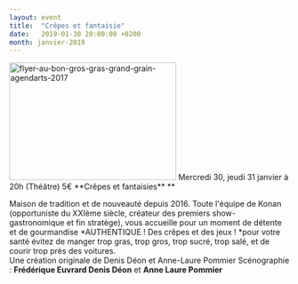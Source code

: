 ```yaml
---
layout: event
title:  "Crêpes et fantaisie"
date:   2019-01-30 20:00:00 +0200
month: janvier-2019
---
```

<img class=" size-medium wp-image-5615 alignleft" src="http://localhost/wpagendarts/wp-content/uploads/2018/10/flyer-au-bon-gros-gras-grand-grain-agendarts-20171.jpg?w=300" alt="flyer-au-bon-gros-gras-grand-grain-agendarts-2017" width="300" height="212" srcset="http://localhost/wpagendarts/wp-content/uploads/2018/10/flyer-au-bon-gros-gras-grand-grain-agendarts-20171.jpg 640w, http://localhost/wpagendarts/wp-content/uploads/2018/10/flyer-au-bon-gros-gras-grand-grain-agendarts-20171-300x212.jpg 300w" sizes="(max-width: 300px) 100vw, 300px" />  
Mercredi 30, jeudi 31 janvier à 20h  
(Théâtre)  
5€  
**Crêpes et fantaisies** **</p> 

</b>Maison de tradition et de nouveauté depuis 2016. Toute l'équipe de Konan (opportuniste du XXIème siècle, créateur des premiers show-gastronomique et fin stratège), vous accueille pour un moment de détente et de gourmandise \*AUTHENTIQUE ! Des crêpes et des jeux ! \*pour votre santé évitez de manger trop gras, trop gros, trop sucré, trop salé, et de courir trop près des voitures.  
Une création originale de Denis Déon et Anne-Laure Pommier Scénographie : **Frédérique Euvrard Denis Déon** et **Anne Laure Pommier**